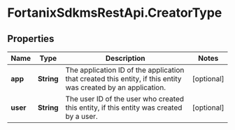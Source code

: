 # FortanixSdkmsRestApi.CreatorType

## Properties
Name | Type | Description | Notes
------------ | ------------- | ------------- | -------------
**app** | **String** | The application ID of the application that created this entity, if this entity was created by an application. | [optional] 
**user** | **String** | The user ID of the user who created this entity, if this entity was created by a user. | [optional] 


